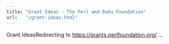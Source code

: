 ```yaml
---
title: "Grant Ideas - The Perl and Raku Foundation"
url:   "/grant-ideas.html"
---
```

Grant IdeasRedirecting to https://grants.perlfoundation.org/
...
